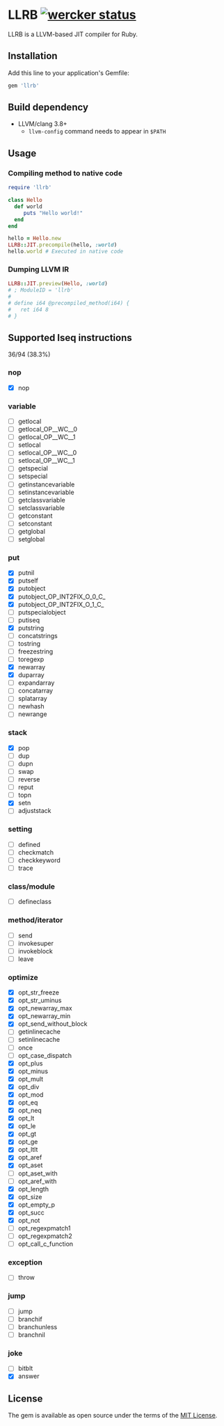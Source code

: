 # LLRB [![wercker status](https://app.wercker.com/status/71d808ff9de7f4f411714d40f9e99127/s/master "wercker status")](https://app.wercker.com/project/byKey/71d808ff9de7f4f411714d40f9e99127)

LLRB is a LLVM-based JIT compiler for Ruby.

## Installation

Add this line to your application's Gemfile:

```ruby
gem 'llrb'
```

## Build dependency

- LLVM/clang 3.8+
  - `llvm-config` command needs to appear in `$PATH`

## Usage
### Compiling method to native code

```rb
require 'llrb'

class Hello
  def world
     puts "Hello world!"
  end
end

hello = Hello.new
LLRB::JIT.precompile(hello, :world)
hello.world # Executed in native code
```

### Dumping LLVM IR

```rb
LLRB::JIT.preview(Hello, :world)
# ; ModuleID = 'llrb'
#
# define i64 @precompiled_method(i64) {
#   ret i64 8
# }
```

## Supported Iseq instructions

36/94 (38.3%)

### nop
- [x] nop

### variable
- [ ] getlocal
- [ ] getlocal\_OP\_\_WC\_\_0
- [ ] getlocal\_OP\_\_WC\_\_1
- [ ] setlocal
- [ ] setlocal\_OP\_\_WC\_\_0
- [ ] setlocal\_OP\_\_WC\_\_1
- [ ] getspecial
- [ ] setspecial
- [ ] getinstancevariable
- [ ] setinstancevariable
- [ ] getclassvariable
- [ ] setclassvariable
- [ ] getconstant
- [ ] setconstant
- [ ] getglobal
- [ ] setglobal

### put
- [x] putnil
- [x] putself
- [x] putobject
- [x] putobject\_OP\_INT2FIX\_O\_0\_C\_
- [x] putobject\_OP\_INT2FIX\_O\_1\_C\_
- [ ] putspecialobject
- [ ] putiseq
- [x] putstring
- [ ] concatstrings
- [ ] tostring
- [ ] freezestring
- [ ] toregexp
- [x] newarray
- [x] duparray
- [ ] expandarray
- [ ] concatarray
- [ ] splatarray
- [ ] newhash
- [ ] newrange

### stack
- [x] pop
- [ ] dup
- [ ] dupn
- [ ] swap
- [ ] reverse
- [ ] reput
- [ ] topn
- [x] setn
- [ ] adjuststack

### setting
- [ ] defined
- [ ] checkmatch
- [ ] checkkeyword
- [ ] trace

### class/module
- [ ] defineclass

### method/iterator
- [ ] send
- [ ] invokesuper
- [ ] invokeblock
- [ ] leave

### optimize
- [x] opt\_str\_freeze
- [x] opt\_str\_uminus
- [x] opt\_newarray\_max
- [x] opt\_newarray\_min
- [x] opt\_send\_without\_block
- [ ] getinlinecache
- [ ] setinlinecache
- [ ] once
- [ ] opt\_case\_dispatch
- [x] opt\_plus
- [x] opt\_minus
- [x] opt\_mult
- [x] opt\_div
- [x] opt\_mod
- [x] opt\_eq
- [x] opt\_neq
- [x] opt\_lt
- [x] opt\_le
- [x] opt\_gt
- [x] opt\_ge
- [x] opt\_ltlt
- [x] opt\_aref
- [x] opt\_aset
- [ ] opt\_aset\_with
- [ ] opt\_aref\_with
- [x] opt\_length
- [x] opt\_size
- [x] opt\_empty\_p
- [x] opt\_succ
- [x] opt\_not
- [ ] opt\_regexpmatch1
- [ ] opt\_regexpmatch2
- [ ] opt\_call\_c\_function

### exception
- [ ] throw

### jump
- [ ] jump
- [ ] branchif
- [ ] branchunless
- [ ] branchnil

### joke
- [ ] bitblt
- [x] answer

## License

The gem is available as open source under the terms of the [MIT License](http://opensource.org/licenses/MIT).
